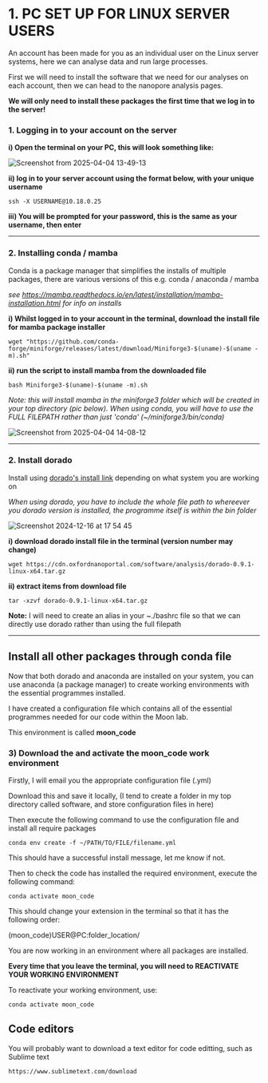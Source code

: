 

# 1. PC SET UP FOR LINUX SERVER USERS

An account has been made for you as an individual user on the Linux server systems, here we can analyse data and run large processes.

First we will need to install the software that we need for our analyses on each account, then we can head to the nanopore analysis pages.

**We will only need to install these packages the first time that we log in to the server!**

### 1. Logging in to your account on the server

   **i) Open the terminal on your PC, this will look something like:**

![Screenshot from 2025-04-04 13-49-13](https://github.com/user-attachments/assets/bbac7c99-387e-40e8-9c17-92ca8cbd9805)

   **ii) log in to your server account using the format below, with your unique username**

```
ssh -X USERNAME@10.18.0.25
```

   **iii) You will be prompted for your password, this is the same as your username, then enter**

***

### 2. Installing conda / mamba

Conda is a package manager that simplifies the installs of multiple packages, there are various versions of this e.g. conda / anaconda / mamba

*see https://mamba.readthedocs.io/en/latest/installation/mamba-installation.html for info on installs*

   **i) Whilst logged in to your account in the terminal, download the install file for mamba package installer**

```
wget "https://github.com/conda-forge/miniforge/releases/latest/download/Miniforge3-$(uname)-$(uname -m).sh"
```

   **ii) run the script to install mamba from the downloaded file**

```
bash Miniforge3-$(uname)-$(uname -m).sh
```
*Note: this will install mamba in the miniforge3 folder which will be created in your top directory (pic below). When using conda, you will have to use the FULL FILEPATH rather than just 'conda' (~/miniforge3/bin/conda)* 

![Screenshot from 2025-04-04 14-08-12](https://github.com/user-attachments/assets/48784b3d-a8f8-4897-b822-118a4481ddc5)



***


### 2. Install dorado

Install using [dorado's install link](https://github.com/nanoporetech/dorado?tab=readme-ov-file) depending on what system you are working on

*When using dorado, you have to include the whole file path to whereever you dorado version is installed, the programme itself is within the bin folder*

![Screenshot 2024-12-16 at 17 54 45](https://github.com/user-attachments/assets/a5f6f51a-c42f-419c-9ef0-c2b5870004ae)

**i) download dorado install file in the terminal (version number may change)**

```
wget https://cdn.oxfordnanoportal.com/software/analysis/dorado-0.9.1-linux-x64.tar.gz
```

**ii) extract items from download file**

```
tar -xzvf dorado-0.9.1-linux-x64.tar.gz
```

**Note:**
I will need to create an alias in your ~./bashrc file so that we can directly use dorado rather than using the full filepath


***

## Install all other packages through conda file

Now that both dorado and anaconda are installed on your system, you can use anaconda (a package manager) to create working environments with the essential programmes installed.

I have created a configuration file which contains all of the essential programmes needed for our code within the Moon lab.

This environment is called **moon_code**


### 3) Download the and activate the moon_code work environment

Firstly, I will email you the appropriate configuration file (.yml)

Download this and save it locally, (I tend to create a folder in my top directory called software, and store configuration files in here)

Then execute the following command to use the configuration file and install all require packages 

```
conda env create -f ~/PATH/TO/FILE/filename.yml
```

This should have a successful install message, let me know if not.

Then to check the code has installed the required environment, execute the following command:

```
conda activate moon_code
```

This should change your extension in the terminal so that it has the following order:

(moon_code)USER@PC:folder_location/

You are now working in an environment where all packages are installed.

**Every time that you leave the terminal, you will need to REACTIVATE YOUR WORKING ENVIRONMENT**

To reactivate your working environment, use:

```
conda activate moon_code
```


## Code editors

You will probably want to download a text editor for code editting, such as Sublime text

```
https://www.sublimetext.com/download
```
